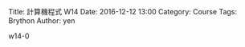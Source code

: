 Title: 計算機程式 W14
Date: 2016-12-12 13:00
Category: Course
Tags: Brython
Author: yen

w14-0


<!-- PELICAN_END_SUMMARY -->

<!-- 導入 Brython 標準程式庫 -->

<script type="text/javascript" 
    src="https://cdn.rawgit.com/brython-dev/brython/master/www/src/brython_dist.js">
</script>

<!-- 啟動 Brython -->
<script>
window.onload=function(){
brython(1);
}
</script>

<div id="container"></div>
<script type="text/python3">
from browser import document as doc
from browser import html
container = doc['container']
mystring = ""
num = input("請輸入重複執行次數:")
#for i in range(1, 11):
for i in range(1, int(num)+1):
    mystring += str(i) + ": hello mde" + html.BR()
container <= mystring
</script>


